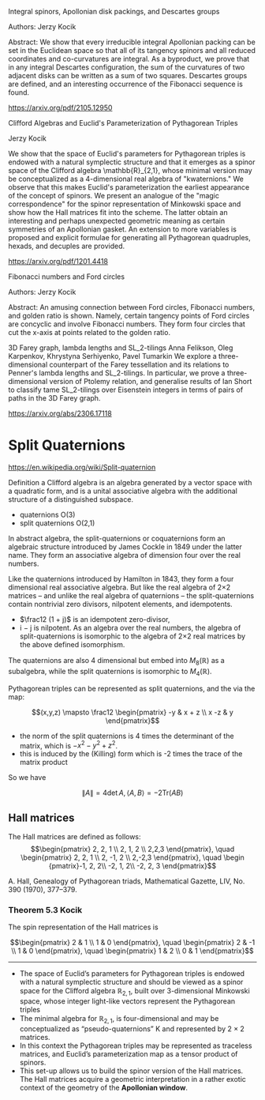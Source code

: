 


Integral spinors, Apollonian disk packings, and Descartes groups

Authors: Jerzy Kocik

Abstract: We show that every irreducible integral Apollonian packing can be set in the Euclidean space so that all of its tangency spinors and all reduced coordinates and co-curvatures are integral. As a byproduct, we prove that in any integral Descartes configuration, the sum of the curvatures of two adjacent disks can be written as a sum of two squares. Descartes groups are defined, and an interesting occurrence of the Fibonacci sequence is found.

https://arxiv.org/pdf/2105.12950


Clifford Algebras and Euclid's Parameterization of Pythagorean Triples

Jerzy Kocik

We show that the space of Euclid's parameters for Pythagorean triples is endowed with a natural symplectic structure and that it emerges as a spinor space of the Clifford algebra \mathbb{R}_{2,1}, whose minimal version may be conceptualized as a 4-dimensional real algebra of "kwaternions." We observe that this makes Euclid's parameterization the earliest appearance of the concept of spinors. We present an analogue of the "magic correspondence" for the spinor representation of Minkowski space and show how the Hall matrices fit into the scheme. The latter obtain an interesting and perhaps unexpected geometric meaning as certain symmetries of an Apollonian gasket. An extension to more variables is proposed and explicit formulae for generating all Pythagorean quadruples, hexads, and decuples are provided.

https://arxiv.org/pdf/1201.4418


Fibonacci numbers and Ford circles

Authors: Jerzy Kocik

Abstract: An amusing connection between Ford circles, Fibonacci numbers, and golden ratio is shown. Namely, certain tangency points of Ford circles are concyclic and involve Fibonacci numbers. They form four circles that cut the x-axis at points related to the golden ratio.



3D Farey graph, lambda lengths and SL_2-tilings
Anna Felikson, Oleg Karpenkov, Khrystyna Serhiyenko, Pavel Tumarkin
We explore a three-dimensional counterpart of the Farey tessellation and its relations to Penner's lambda lengths and SL_2-tilings. In particular, we prove a three-dimensional version of Ptolemy relation, and generalise results of Ian Short to classify tame SL_2-tilings over Eisenstein integers in terms of pairs of paths in the 3D Farey graph.

https://arxiv.org/abs/2306.17118


# Split Quaternions

https://en.wikipedia.org/wiki/Split-quaternion

Definition a Clifford algebra is an algebra generated by a vector space with a quadratic form, and is a unital associative algebra with the additional structure of a distinguished subspace.


- quaternions O(3)
- split quaternions O(2,1)

In abstract algebra, the split-quaternions or coquaternions form an algebraic structure introduced by James Cockle in 1849 under the latter name. They form an associative algebra of dimension four over the real numbers.

Like the quaternions introduced by Hamilton in 1843, they form a four dimensional real associative algebra. But like the real algebra of 2×2 matrices – and unlike the real algebra of quaternions – the split-quaternions contain nontrivial zero divisors, nilpotent elements, and idempotents. 
- $\frac12 (1 + j)$ is an idempotent zero-divisor,
- i − j is nilpotent.
As an algebra over the real numbers, the algebra of split-quaternions is isomorphic to the algebra of 2×2 real matrices by the above defined isomorphism.

The quaternions are also 4 dimensional but embed into
$M_8(\mathbb{R})$ as a subalgebra, while the split quaternions is isomorphic to  $M_4(\mathbb{R})$.

Pythagorean triples can be represented as split quaternions, and the
via the map:

$$(x,y,z) \mapsto \frac12 \begin{pmatrix} -y & x + z \\ x -z & y \end{pmatrix}$$

- the norm of the split quaternions is 4 times the determinant of the matrix, which is $- x^2 - y^2 + z^2$.
-  this is induced by the (Killing) form which is -2 times  the trace of the matrix product

So we have

$$\| A\| = 4\det A,\, \langle A, B \rangle = -2 \text{Tr}(AB)$$

## Hall matrices

The Hall matrices are defined as follows:
$$\begin{pmatrix} 2, 2, 1 \\ 2, 1, 2 \\ 2,2,3 \end{pmatrix},
\quad \begin{pmatrix} 2, 2, 1 \\ 2, -1, 2 \\ 2,-2,3 \end{pmatrix},
\quad \begin {pmatrix}-1, 2, 2\\ -2, 1, 2\\ -2, 2, 3 \end{pmatrix}$$


A. Hall, Genealogy of Pythagorean triads, Mathematical Gazette, LIV, No. 390 (1970), 377–379.


### Theorem 5.3 Kocik 
The spin representation of the Hall matrices is

$$\begin{pmatrix} 2 & 1 \\ 1 & 0 \end{pmatrix}, 
\quad \begin{pmatrix} 2 & -1 \\ 1 & 0 \end{pmatrix}, 
\quad \begin{pmatrix} 1 & 2 \\ 0 & 1 \end{pmatrix}$$


---

- The space of Euclid’s parameters for Pythagorean triples is
endowed with a natural symplectic structure and should be viewed as a spinor space for the Clifford algebra $\mathbb{R}_{2,1}$, built over 3-dimensional Minkowski space,
whose integer light-like vectors represent the Pythagorean triples 
- The minimal algebra for $\mathbb{R}_{2,1}$,
is four-dimensional and may be conceptualized as
“pseudo-quaternions” K and represented by 2 × 2 matrices.
- In this context the Pythagorean triples may be represented as traceless matrices, and Euclid’s parameterization map as a tensor product of spinors. 
- This set-up allows us to build the spinor version of the Hall matrices. The Hall matrices acquire a geometric interpretation in a rather exotic context of the geometry of the **Apollonian window**.

